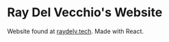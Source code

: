 # Ray Del Vecchio's Website
Website found at [raydelv.tech](https://raydelv.tech). Made with React. 